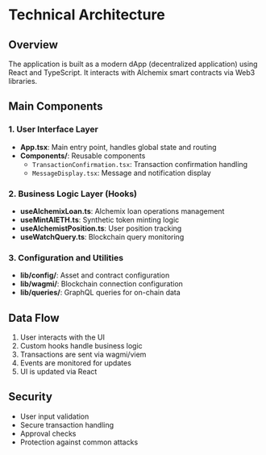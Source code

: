 # Technical Architecture

## Overview

The application is built as a modern dApp (decentralized application) using React and TypeScript. It interacts with Alchemix smart contracts via Web3 libraries.

## Main Components

### 1. User Interface Layer
- **App.tsx**: Main entry point, handles global state and routing
- **Components/**: Reusable components
  - `TransactionConfirmation.tsx`: Transaction confirmation handling
  - `MessageDisplay.tsx`: Message and notification display

### 2. Business Logic Layer (Hooks)
- **useAlchemixLoan.ts**: Alchemix loan operations management
- **useMintAlETH.ts**: Synthetic token minting logic
- **useAlchemistPosition.ts**: User position tracking
- **useWatchQuery.ts**: Blockchain query monitoring

### 3. Configuration and Utilities
- **lib/config/**: Asset and contract configuration
- **lib/wagmi/**: Blockchain connection configuration
- **lib/queries/**: GraphQL queries for on-chain data

## Data Flow

1. User interacts with the UI
2. Custom hooks handle business logic
3. Transactions are sent via wagmi/viem
4. Events are monitored for updates
5. UI is updated via React

## Security

- User input validation
- Secure transaction handling
- Approval checks
- Protection against common attacks
